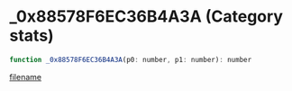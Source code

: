 # _0x88578F6EC36B4A3A (Category stats)

```js
function _0x88578F6EC36B4A3A(p0: number, p1: number): number
```

[filename](_0x88578F6EC36B4A3A_m.md ':include')